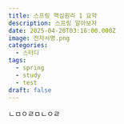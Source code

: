 ```yaml
---
title: 스프링 핵심원리 1 요약
description: 스프링 알아보자
date: 2025-04-20T03:16:00.000Z
image: 전자서명.png
categories:
  - 스터디
tags:
  - spring
  - study
  - test
draft: false
---
```

ㄴㅁㅇㄹㅁㄴㅇㄹ
